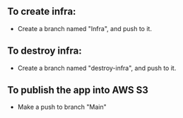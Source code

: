 ## To create infra:
  - Create a branch named "Infra", and push to it.

## To destroy infra:
  - Create a branch named "destroy-infra", and push to it.

## To publish the app into AWS S3
  - Make a push to branch "Main"
